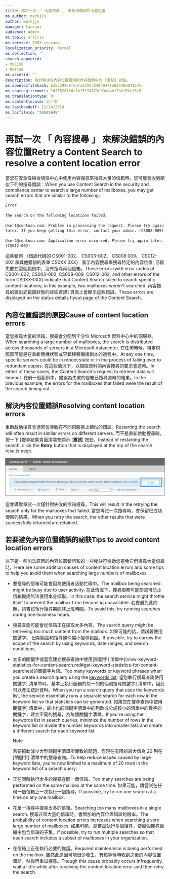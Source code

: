 ```yaml
---
title: 再試一次 「 內容搜尋 」 來解決錯誤的內容位置
ms.author: markjjo
author: markjjo
manager: laurawi
audience: Admin
ms.topic: article
ms.service: O365-seccomp
localization_priority: Normal
ms.collection: ''
search.appverid:
- MOE150
- MET150
ms.assetid: ''
description: 用於解決有內容位置錯誤的內容搜尋中的 [重試] 按鈕。
ms.openlocfilehash: b35c2985efeafa3192a2404047fe62e28e04157e
ms.sourcegitcommit: 1d376287f6c1bf5174873e89ed4bf7bb15bc13f6
ms.translationtype: MT
ms.contentlocale: zh-TW
ms.lasthandoff: 11/14/2019
ms.locfileid: "38685649"
---
```

# <a name="retry-a-content-search-to-resolve-a-content-location-error"></a><span data-ttu-id="ca6f9-103">再試一次 「 內容搜尋 」 來解決錯誤的內容位置</span><span class="sxs-lookup"><span data-stu-id="ca6f9-103">Retry a Content Search to resolve a content location error</span></span>

<span data-ttu-id="ca6f9-104">當您在安全性與合規性中心中使用內容搜尋來搜尋大量的信箱時，您可能會收到類似下列的搜尋錯誤：</span><span class="sxs-lookup"><span data-stu-id="ca6f9-104">When you use Content Search in the security and compliance center to search a large number of mailboxes, you may get search errors that are similar to the following:</span></span>

```text
Error

The search on the following locations failed:

User1@contoso.com: Problem in processing the request. Please try again later. If you keep getting this error, contact your admin. (CS008-009)

User2@contoso.com: Application error occurred. Please try again later. (CS012-002)
```

<span data-ttu-id="ca6f9-105">這些錯誤 （錯誤代碼的 CS001-002、 CS003-002、 CS008 009、 CS012-002 和其他錯誤的表單 CS0XX 0XX） 表示內容搜尋來搜尋特定的內容位置; 已經失敗在這個範例中，沒有搜尋兩個信箱。</span><span class="sxs-lookup"><span data-stu-id="ca6f9-105">These errors (with error codes of CS001-002, CS003-002, CS008-009, CS012-002, and other errors of the form CS0XX-0XX) indicate that Content Search failed to search specific content locations; in this example, two mailboxes weren't searched.</span></span> <span data-ttu-id="ca6f9-106">內容搜尋的彈出式視窗狀態的詳細資訊] 頁面上會顯示這些錯誤。</span><span class="sxs-lookup"><span data-stu-id="ca6f9-106">These errors are displayed on the status details flyout page of the Content Search.</span></span>

## <a name="cause-of-content-location-errors"></a><span data-ttu-id="ca6f9-107">內容位置錯誤的原因</span><span class="sxs-lookup"><span data-stu-id="ca6f9-107">Cause of content location errors</span></span>

<span data-ttu-id="ca6f9-108">當您搜尋大量的信箱，搜尋會分配到千分位 Microsoft 資料中心中的伺服器。</span><span class="sxs-lookup"><span data-stu-id="ca6f9-108">When searching a large number of mailboxes, the search is distributed across thousands of servers in a Microsoft datacenter.</span></span> <span data-ttu-id="ca6f9-109">在任何時候，特定伺服器可能是在重新開機狀態或容錯移轉備援副本的過程中。</span><span class="sxs-lookup"><span data-stu-id="ca6f9-109">At any one time, specific servers could be in reboot state or in the process of failing over to redundant copies.</span></span> <span data-ttu-id="ca6f9-110">在這些情況下，以擷取資料的內容搜尋的要求會逾時。</span><span class="sxs-lookup"><span data-stu-id="ca6f9-110">In either of these cases, the Content Search's request to retrieve data will timeout.</span></span> <span data-ttu-id="ca6f9-111">在前一個範例中，錯誤為失敗的信箱已搜尋逾時的結果。</span><span class="sxs-lookup"><span data-stu-id="ca6f9-111">In the previous example, the errors for the mailboxes that failed were the result of the search timing out.</span></span>

## <a name="resolving-content-location-errors"></a><span data-ttu-id="ca6f9-112">解決內容位置錯誤</span><span class="sxs-lookup"><span data-stu-id="ca6f9-112">Resolving content location errors</span></span>

<span data-ttu-id="ca6f9-113">重新啟動搜尋會通常會導致在不同伺服器上類似的錯誤。</span><span class="sxs-lookup"><span data-stu-id="ca6f9-113">Restarting the search will often result in similar errors on different servers.</span></span> <span data-ttu-id="ca6f9-114">而不是重新啟動搜尋時，按一下 [搜尋結果頁面頂端會顯示 [**重試**] 按鈕。</span><span class="sxs-lookup"><span data-stu-id="ca6f9-114">Instead of restarting the search, click the **Retry** button that is displayed at the top of the search results page.</span></span>

![按一下 [重試] 按鈕，以解決內容位置錯誤](media/retrycontentsearch3.png)

<span data-ttu-id="ca6f9-116">這會導致重試一次僅針對失敗的信箱搜尋。</span><span class="sxs-lookup"><span data-stu-id="ca6f9-116">This will result in the retrying the search only for the mailboxes that failed.</span></span> <span data-ttu-id="ca6f9-117">當您再試一次搜尋時，會保留已成功傳回的結果。</span><span class="sxs-lookup"><span data-stu-id="ca6f9-117">When you retry the search, the other results that were successfully returned are retained.</span></span>

## <a name="tips-to-avoid-content-location-errors"></a><span data-ttu-id="ca6f9-118">若要避免內容位置錯誤的祕訣</span><span class="sxs-lookup"><span data-stu-id="ca6f9-118">Tips to avoid content location errors</span></span>

<span data-ttu-id="ca6f9-119">以下是一些加法原因的內容位置錯誤和的一些秘訣可協助您避免它們搜尋大量信箱時。</span><span class="sxs-lookup"><span data-stu-id="ca6f9-119">Here are some addition causes of content location errors and some tips to help you avoid them when searching large numbers of mailboxes.</span></span>

- <span data-ttu-id="ca6f9-120">要搜尋的信箱可能會因為使用者活動忙碌中。</span><span class="sxs-lookup"><span data-stu-id="ca6f9-120">The mailbox being searched might be busy due to user activity.</span></span> <span data-ttu-id="ca6f9-121">在此情況下，搜尋服務可能節流可防止信箱變成無法使用本身擷取。</span><span class="sxs-lookup"><span data-stu-id="ca6f9-121">In this case, the search service might throttle itself to prevent the mailbox from becoming unavailable.</span></span> <span data-ttu-id="ca6f9-122">若要避免此問題，請嘗試執行搜尋期間非上班時間。</span><span class="sxs-lookup"><span data-stu-id="ca6f9-122">To avoid this, try running searches during non-business hours.</span></span>

- <span data-ttu-id="ca6f9-123">搜尋查詢可能會從信箱正在擷取太多內容。</span><span class="sxs-lookup"><span data-stu-id="ca6f9-123">The search query might be retrieving too much content from the mailbox.</span></span> <span data-ttu-id="ca6f9-124">如果可能的話，請試著使用關鍵字、 日期範圍和搜尋條件縮小搜尋範圍。</span><span class="sxs-lookup"><span data-stu-id="ca6f9-124">If possible, try to narrow the scope of the search by using keywords, date ranges, and search conditions.</span></span>

- <span data-ttu-id="ca6f9-125">太多的關鍵字或當您建立搜尋查詢中使用[關鍵字] 清單中](view-keyword-statistics-for-content-search.md#get-keyword-statistics-for-content-searches)的關鍵字片語。</span><span class="sxs-lookup"><span data-stu-id="ca6f9-125">Too many keywords or keyword phrases when you create a search query using the [keywords list](view-keyword-statistics-for-content-search.md#get-keyword-statistics-for-content-searches).</span></span> <span data-ttu-id="ca6f9-126">當您執行搜尋查詢使用關鍵字] 清單中時，基本上執行服務的每一列的個別搜尋關鍵字] 清單中，因此可以產生統計資料。</span><span class="sxs-lookup"><span data-stu-id="ca6f9-126">When you run a search query that uses the keywords list, the service essentially runs a separate search for each row in the keyword list so that statistics can be generated.</span></span> <span data-ttu-id="ca6f9-127">如果您在搜尋查詢中使用關鍵字] 清單中，最小化的關鍵字清單中的列數或分成較小的清單中的數字的關鍵字，建立不同的搜尋，為每個關鍵字清單。</span><span class="sxs-lookup"><span data-stu-id="ca6f9-127">If you're using the keywords list in search queries, minimize the number of rows in the keyword list or divide the number keywords into smaller lists and create a different search for each keyword list.</span></span>

  > [!NOTE]
  > <span data-ttu-id="ca6f9-128">若要協助減少大型關鍵字清單所導致的問題，您現在有限的最大值為 20 列在 [關鍵字] 清單中的搜尋查詢。</span><span class="sxs-lookup"><span data-stu-id="ca6f9-128">To help reduce issues caused by large keyword lists, you're now limited to a maximum of 20 rows in the keyword list of a search query.</span></span>

- <span data-ttu-id="ca6f9-129">正在同時執行太多的搜尋在同一個信箱。</span><span class="sxs-lookup"><span data-stu-id="ca6f9-129">Too many searches are being performed on the same mailbox at the same time.</span></span> <span data-ttu-id="ca6f9-130">如果可能，請嘗試在任何一個信箱上一次執行一個搜尋。</span><span class="sxs-lookup"><span data-stu-id="ca6f9-130">If possible, try to run one search at a time on any one mailbox.</span></span>

- <span data-ttu-id="ca6f9-131">在單一搜尋中搜尋太多的信箱。</span><span class="sxs-lookup"><span data-stu-id="ca6f9-131">Searching too many mailboxes in a single search.</span></span> <span data-ttu-id="ca6f9-132">搜尋非常大量的信箱時，會增加的內容位置錯誤的機率。</span><span class="sxs-lookup"><span data-stu-id="ca6f9-132">The probability of content location errors increases when searching a very large number of mailboxes.</span></span> <span data-ttu-id="ca6f9-133">如果可能，請嘗試執行多個搜尋，使每個搜尋組織中包含信箱的子集。</span><span class="sxs-lookup"><span data-stu-id="ca6f9-133">If possible, try to run multiple searches so that each search includes a subset of  mailboxes in your organization.</span></span>

- <span data-ttu-id="ca6f9-134">在信箱上正在執行必要的維護。</span><span class="sxs-lookup"><span data-stu-id="ca6f9-134">Required maintenance is being performed on the mailbox.</span></span> <span data-ttu-id="ca6f9-135">雖然此原因可能很少發生，有點等候時收到之後的內容位置錯誤，然後再重試搜尋。</span><span class="sxs-lookup"><span data-stu-id="ca6f9-135">Though this cause probably occurs infrequently, wait a little while after receiving the content location error and then retry the search.</span></span>
